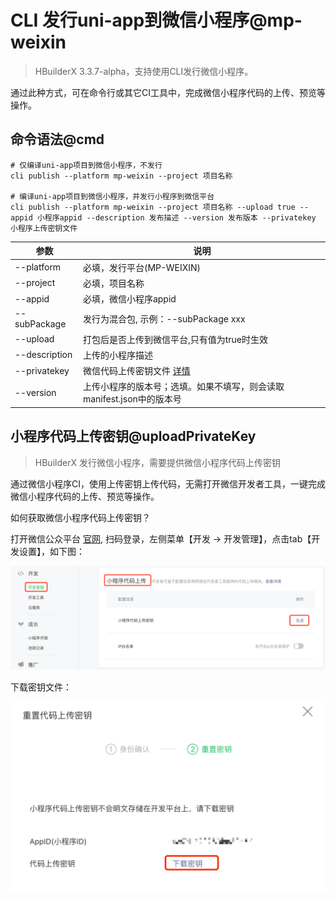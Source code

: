# CLI 发行uni-app到微信小程序@mp-weixin

> HBuilderX 3.3.7-alpha，支持使用CLI发行微信小程序。

通过此种方式，可在命令行或其它CI工具中，完成微信小程序代码的上传、预览等操作。

## 命令语法@cmd

```shell
# 仅编译uni-app项目到微信小程序，不发行
cli publish --platform mp-weixin --project 项目名称

# 编译uni-app项目到微信小程序，并发行小程序到微信平台
cli publish --platform mp-weixin --project 项目名称 --upload true --appid 小程序appid --description 发布描述 --version 发布版本 --privatekey 小程序上传密钥文件
```

|参数			|说明										|
|--				|--											|
|--platform		|必填，发行平台(MP-WEIXIN)					|
|--project		|必填，项目名称								|
|--appid		|必填，微信小程序appid						|
|--subPackage	|发行为混合包, 示例：--subPackage xxx|
|--upload		|打包后是否上传到微信平台,只有值为true时生效|
|--description	|上传的小程序描述							|
|--privatekey	|微信代码上传密钥文件 [详情](#uploadPrivateKey)				|
|--version		|上传小程序的版本号；选填。如果不填写，则会读取manifest.json中的版本号|


## 小程序代码上传密钥@uploadPrivateKey

> HBuilderX 发行微信小程序，需要提供微信小程序代码上传密钥

通过微信小程序CI，使用上传密钥上传代码，无需打开微信开发者工具，一键完成微信小程序代码的上传、预览等操作。

如何获取微信小程序代码上传密钥？

打开微信公众平台 [官网](https://mp.weixin.qq.com/), 扫码登录，左侧菜单【开发 -> 开发管理】，点击tab【开发设置】，如下图：

<img src="/static/snapshots/cli/wechat-uploadPrivateKey.png" class="hd-img" />

下载密钥文件：

<img src="/static/snapshots/cli/wechat-downloadkeyFile.png" class="hd-img"/>
